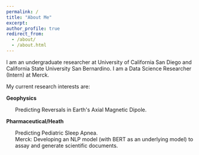 ```yaml
---
permalink: /
title: "About Me"
excerpt:
author_profile: true
redirect_from: 
  - /about/
  - /about.html
---
```


I am an undergraduate researcher at University of California San Diego and California State University San Bernardino. I am a Data Science Researcher (Intern) at Merck.

My current research interests are:

<b>Geophysics</b>
<ul style="list-style: none;">
  <li>Predicting Reversals in Earth's Axial Magnetic Dipole.</li>
</ul>

<b>Pharmaceutical/Heath</b>
<ul style="list-style: none;">
  <li>Predicting Pediatric Sleep Apnea.</li>
  <li>Merck: Developing an NLP model (with BERT as an underlying model) to assay and generate scientific documents.</li>
</ul>
